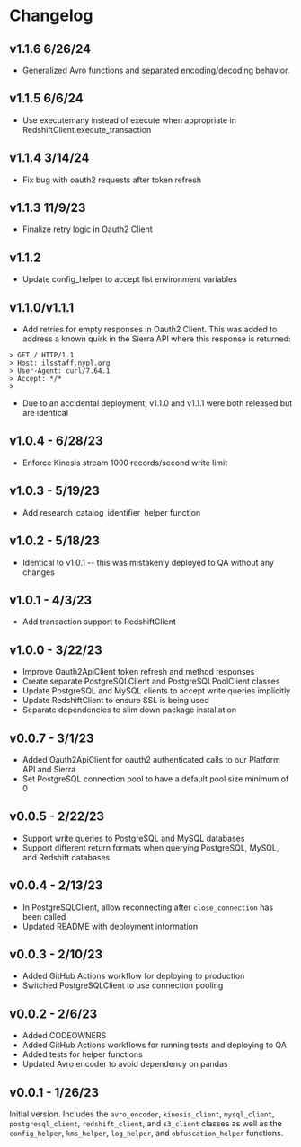 # Changelog
## v1.1.6 6/26/24
- Generalized Avro functions and separated encoding/decoding behavior.

## v1.1.5 6/6/24
- Use executemany instead of execute when appropriate in RedshiftClient.execute_transaction

## v1.1.4 3/14/24
- Fix bug with oauth2 requests after token refresh

## v1.1.3 11/9/23
- Finalize retry logic in Oauth2 Client

## v1.1.2
- Update config_helper to accept list environment variables

## v1.1.0/v1.1.1
- Add retries for empty responses in Oauth2 Client. This was added to address a known quirk in the Sierra API where this response is returned:
```
> GET / HTTP/1.1
> Host: ilsstaff.nypl.org
> User-Agent: curl/7.64.1
> Accept: */*
>
```
- Due to an accidental deployment, v1.1.0 and v1.1.1 were both released but are identical

## v1.0.4 - 6/28/23
- Enforce Kinesis stream 1000 records/second write limit

## v1.0.3 - 5/19/23
- Add research_catalog_identifier_helper function

## v1.0.2 - 5/18/23
- Identical to v1.0.1 -- this was mistakenly deployed to QA without any changes

## v1.0.1 - 4/3/23
- Add transaction support to RedshiftClient

## v1.0.0 - 3/22/23
- Improve Oauth2ApiClient token refresh and method responses
- Create separate PostgreSQLClient and PostgreSQLPoolClient classes
- Update PostgreSQL and MySQL clients to accept write queries implicitly
- Update RedshiftClient to ensure SSL is being used
- Separate dependencies to slim down package installation

## v0.0.7 - 3/1/23
- Added Oauth2ApiClient for oauth2 authenticated calls to our Platform API and Sierra
- Set PostgreSQL connection pool to have a default pool size minimum of 0

## v0.0.5 - 2/22/23
- Support write queries to PostgreSQL and MySQL databases
- Support different return formats when querying PostgreSQL, MySQL, and Redshift databases

## v0.0.4 - 2/13/23
- In PostgreSQLClient, allow reconnecting after `close_connection` has been called
- Updated README with deployment information

## v0.0.3 - 2/10/23
- Added GitHub Actions workflow for deploying to production
- Switched PostgreSQLClient to use connection pooling

## v0.0.2 - 2/6/23
- Added CODEOWNERS
- Added GitHub Actions workflows for running tests and deploying to QA
- Added tests for helper functions
- Updated Avro encoder to avoid dependency on pandas

## v0.0.1 - 1/26/23
Initial version. Includes the `avro_encoder`, `kinesis_client`, `mysql_client`, `postgresql_client`, `redshift_client`, and `s3_client` classes as well as the `config_helper`, `kms_helper`, `log_helper`, and `obfuscation_helper` functions.
